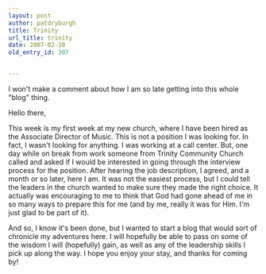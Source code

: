 ```yaml
---
layout: post
author: patdryburgh
title: Trinity
url_title: trinity
date: 2007-02-28
old_entry_id: 307


---
```


I won't make a comment about how I am so late getting into this whole "blog" thing.

Hello there,

This week is my first week at my new church, where I have been hired as the Associate Director of Music. This is not a position I was looking for. In fact, I wasn't looking for anything. I was working at a call center. But, one day while on break from work someone from Trinity Community Church called and asked if I would be interested in going through the interview process for the position. After hearing the job description, I agreed, and a month or so later, here I am. It was not the easiest process, but I could tell the leaders in the church wanted to make sure they made the right choice. It actually was encouraging to me to think that God had gone ahead of me in so many ways to prepare this for me (and by me, really it was for Him. I'm just glad to be part of it).

And so, I know it's been done, but I wanted to start a blog that would sort of chronicle my adventures here. I will hopefully be able to pass on some of the wisdom I will (hopefully) gain, as well as any of the leadership skills I pick up along the way. I hope you enjoy your stay, and thanks for coming by!